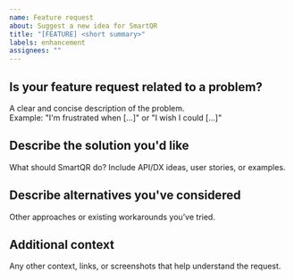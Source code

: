 ```yaml
---
name: Feature request
about: Suggest a new idea for SmartQR
title: "[FEATURE] <short summary>"
labels: enhancement
assignees: ""
---
```


## Is your feature request related to a problem?
A clear and concise description of the problem.  
Example: "I'm frustrated when [...]" or "I wish I could [...]"

## Describe the solution you'd like
What should SmartQR do? Include API/DX ideas, user stories, or examples.

## Describe alternatives you've considered
Other approaches or existing workarounds you’ve tried.

## Additional context
Any other context, links, or screenshots that help understand the request.
